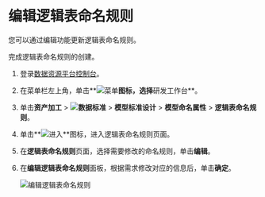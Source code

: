# 编辑逻辑表命名规则

您可以通过编辑功能更新逻辑表命名规则。

完成逻辑表命名规则的创建。

1.  登录[数据资源平台控制台](https://dataq.console.aliyun.com)。

2.  在菜单栏左上角，单击**![菜单](https://static-aliyun-doc.oss-accelerate.aliyuncs.com/assets/img/zh-CN/6504337061/p188771.png)**图标，选择**研发工作台**。

3.  单击**资产加工** \> **![数据标准](https://static-aliyun-doc.oss-accelerate.aliyuncs.com/assets/img/zh-CN/6358100161/p208862.png)** \> **模型标准设计** \> **模型命名属性** \> **逻辑表命名规则**。

4.  单击**![进入](https://static-aliyun-doc.oss-accelerate.aliyuncs.com/assets/img/zh-CN/6504337061/p188815.png)**图标，进入逻辑表命名规则页面。

5.  在**逻辑表命名规则**页面，选择需要修改的命名规则，单击**编辑**。

6.  在**编辑逻辑表命名规则**面板，根据需求修改对应的信息后，单击**确定**。

    ![编辑逻辑表命名规则](https://static-aliyun-doc.oss-accelerate.aliyuncs.com/assets/img/zh-CN/6700160161/p213068.png)



